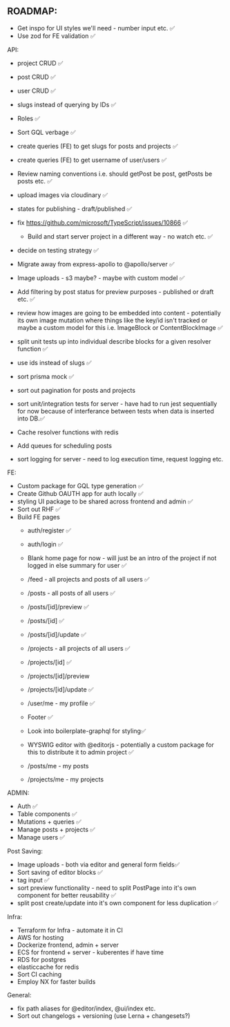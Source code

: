 ## ROADMAP:

* Get inspo for UI styles we'll need - number input etc. ✅
* Use zod for FE validation ✅

API:
  * project CRUD ✅
  * post CRUD ✅
  * user CRUD ✅
  * slugs instead of querying by IDs ✅
  * Roles ✅
  * Sort GQL verbage ✅
  * create queries (FE) to get slugs for posts and projects ✅
  * create queries (FE) to get username of user/users ✅
  * Review naming conventions i.e. should getPost be post, getPosts be posts etc. ✅
  * upload images via cloudinary ✅
  * states for publishing - draft/published ✅
  * fix https://github.com/microsoft/TypeScript/issues/10866 ✅
    * Build and start server project in a different way - no watch etc. ✅
  * decide on testing strategy ✅
  * Migrate away from express-apollo to @apollo/server ✅
  * Image uploads - s3 maybe? - maybe with custom model ✅
  * Add filtering by post status for preview purposes - published or draft etc. ✅
  * review how images are going to be embedded into content - potentially its own image mutation where things like the key/id isn't tracked or maybe a custom model for this i.e. ImageBlock or ContentBlockImage ✅
  * split unit tests up into individual describe blocks for a given resolver function ✅
  * use ids instead of slugs ✅
  * sort prisma mock ✅
  * sort out pagination for posts and projects
  * sort unit/integration tests for server - have had to run jest sequentially for now because of interferance between tests when data is inserted into DB.✅
  
  * Cache resolver functions with redis
  * Add queues for scheduling posts
  * sort logging for server - need to log execution time, request logging etc.

FE:
  * Custom package for GQL type generation ✅
  * Create Github OAUTH app for auth locally ✅
  * styling UI package to be shared across frontend and admin ✅
  * Sort out RHF ✅
  * Build FE pages
    * auth/register ✅
    * auth/login ✅
    * Blank home page for now - will just be an intro of the project if not logged in else summary for user ✅
    * /feed - all projects and posts of all users ✅
    * /posts - all posts of all users ✅
    * /posts/[id]/preview ✅
    * /posts/[id] ✅
    * /posts/[id]/update ✅
    * /projects - all projects of all users ✅
    * /projects/[id] ✅
    * /projects/[id]/preview
    * /projects/[id]/update  ✅
    * /user/me - my profile ✅
    * Footer ✅
    * Look into boilerplate-graphql for styling✅
    * WYSWIG editor with @editorjs - potentially a custom package for this to distribute it to admin project ✅

    * /posts/me - my posts
    * /projects/me - my projects

ADMIN:
 * Auth ✅
 * Table components ✅ 
 * Mutations + queries ✅ 
 * Manage posts + projects ✅
 * Manage users ✅

Post Saving:
  * Image uploads - both via editor and general form fields✅
  * Sort saving of editor blocks ✅
  * tag input ✅
  * sort preview functionality - need to split PostPage into it's own component for better reusability ✅
  * split post create/update into it's own component for less duplication ✅

Infra:
 * Terraform for Infra - automate it in CI
 * AWS for hosting
 * Dockerize frontend, admin + server
 * ECS for frontend + server - kuberentes if have time 
 * RDS for postgres
 * elasticcache for redis
 * Sort CI caching
 * Employ NX for faster builds

General:
* fix path aliases for @editor/index, @ui/index etc.
* Sort out changelogs + versioning (use Lerna + changesets?)
